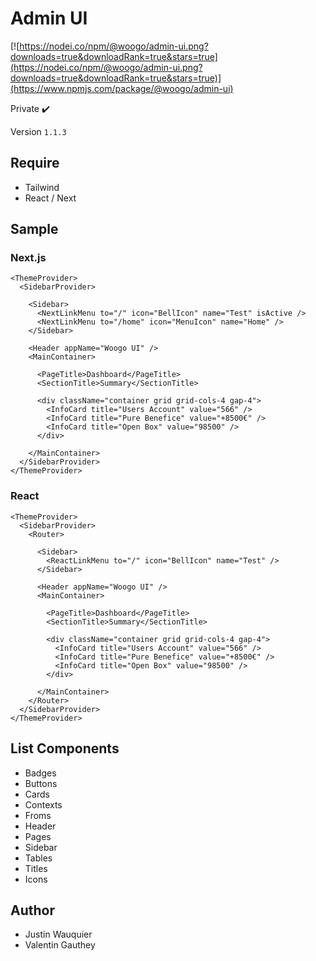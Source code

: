 # Admin UI
[![https://nodei.co/npm/@woogo/admin-ui.png?downloads=true&downloadRank=true&stars=true](https://nodei.co/npm/@woogo/admin-ui.png?downloads=true&downloadRank=true&stars=true)](https://www.npmjs.com/package/@woogo/admin-ui)


Private ✔️

Version ```1.1.3```

## Require
 - Tailwind
 - React / Next

## Sample

### Next.js
```tsx
<ThemeProvider>
  <SidebarProvider>

    <Sidebar>
      <NextLinkMenu to="/" icon="BellIcon" name="Test" isActive />
      <NextLinkMenu to="/home" icon="MenuIcon" name="Home" />
    </Sidebar>

    <Header appName="Woogo UI" />
    <MainContainer>

      <PageTitle>Dashboard</PageTitle>
      <SectionTitle>Summary</SectionTitle>

      <div className="container grid grid-cols-4 gap-4">
        <InfoCard title="Users Account" value="566" />
        <InfoCard title="Pure Benefice" value="+8500€" />
        <InfoCard title="Open Box" value="98500" />
      </div>

    </MainContainer>
  </SidebarProvider>
</ThemeProvider>
```

### React
```tsx
<ThemeProvider>
  <SidebarProvider>
    <Router>

      <Sidebar>
        <ReactLinkMenu to="/" icon="BellIcon" name="Test" />
      </Sidebar>

      <Header appName="Woogo UI" />
      <MainContainer>

        <PageTitle>Dashboard</PageTitle>
        <SectionTitle>Summary</SectionTitle>

        <div className="container grid grid-cols-4 gap-4">
          <InfoCard title="Users Account" value="566" />
          <InfoCard title="Pure Benefice" value="+8500€" />
          <InfoCard title="Open Box" value="98500" />
        </div>

      </MainContainer>
    </Router>
  </SidebarProvider>
</ThemeProvider>
```

## List Components
- Badges
- Buttons
- Cards
- Contexts
- Froms
- Header
- Pages
- Sidebar
- Tables
- Titles
- Icons

## Author
- Justin Wauquier
- Valentin Gauthey